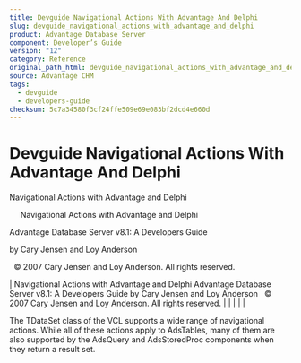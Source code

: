 ```yaml
---
title: Devguide Navigational Actions With Advantage And Delphi
slug: devguide_navigational_actions_with_advantage_and_delphi
product: Advantage Database Server
component: Developer’s Guide
version: "12"
category: Reference
original_path_html: devguide_navigational_actions_with_advantage_and_delphi.htm
source: Advantage CHM
tags:
  - devguide
  - developers-guide
checksum: 5c7a34580f3cf24ffe509e69e083bf2dcd4e660d
---
```


# Devguide Navigational Actions With Advantage And Delphi

Navigational Actions with Advantage and Delphi

     Navigational Actions with Advantage and Delphi

Advantage Database Server v8.1: A Developers Guide

by Cary Jensen and Loy Anderson

  © 2007 Cary Jensen and Loy Anderson. All rights reserved.

| Navigational Actions with Advantage and Delphi  Advantage Database Server v8.1: A Developers Guide  by Cary Jensen and Loy Anderson    © 2007 Cary Jensen and Loy Anderson. All rights reserved. |  |  |  |  |

The TDataSet class of the VCL supports a wide range of navigational actions. While all of these actions apply to AdsTables, many of them are also supported by the AdsQuery and AdsStoredProc components when they return a result set.
